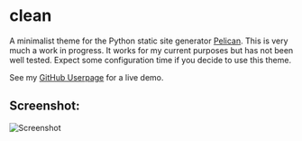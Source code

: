 clean
=====

A minimalist theme for the Python static site generator [Pelican](http://getpelican.com). This is very much a work in progress. It works for my current purposes but has not been well tested. Expect some configuration time if you decide to use this theme.

See my [GitHub Userpage](http://omphalosskeptic.github.com) for a live demo.

## Screenshot:
![Screenshot](http://omphalosskeptic.github.io/theme/images/thissite.png)
